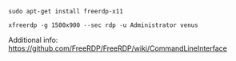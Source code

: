 

```
sudo apt-get install freerdp-x11
```


```
xfreerdp -g 1500x900 --sec rdp -u Administrator venus
```

Additional info: https://github.com/FreeRDP/FreeRDP/wiki/CommandLineInterface
